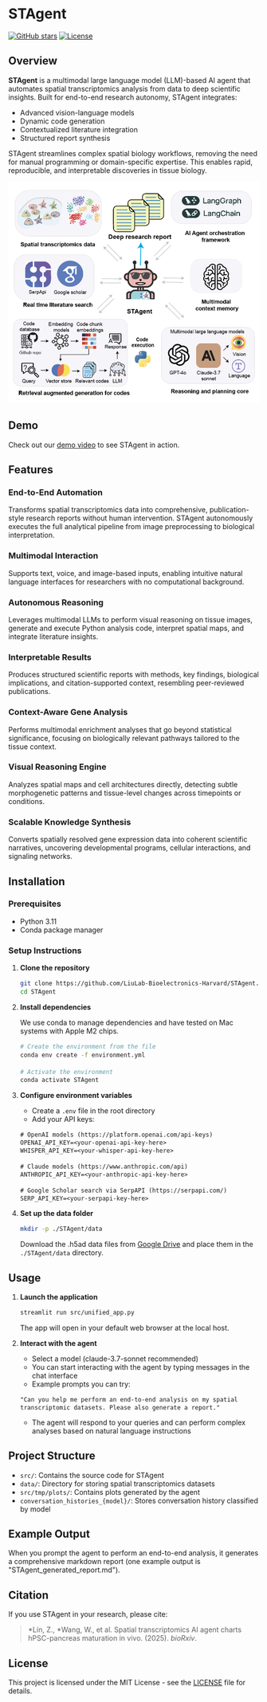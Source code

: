 # STAgent

[![GitHub stars](https://img.shields.io/github/stars/LiuLab-Bioelectronics-Harvard/STAgent)](https://github.com/LiuLab-Bioelectronics-Harvard/STAgent/stargazers)
[![License](https://img.shields.io/badge/License-MIT-blue.svg)](https://opensource.org/licenses/MIT)

## Overview
**STAgent** is a multimodal large language model (LLM)-based AI agent that automates spatial transcriptomics analysis from data to deep scientific insights. Built for end-to-end research autonomy, STAgent integrates:

- Advanced vision-language models
- Dynamic code generation
- Contextualized literature integration
- Structured report synthesis

STAgent streamlines complex spatial biology workflows, removing the need for manual programming or domain-specific expertise. This enables rapid, reproducible, and interpretable discoveries in tissue biology.

![STAgent Architecture](./assets/images/stagent_architecture.png)

## Demo

Check out our [demo video](https://drive.google.com/drive/folders/1RqWGBhCia06-vQnqHUnid63MybQIKwFJ) to see STAgent in action.

## Features

### End-to-End Automation
Transforms spatial transcriptomics data into comprehensive, publication-style research reports without human intervention. STAgent autonomously executes the full analytical pipeline from image preprocessing to biological interpretation.

### Multimodal Interaction
Supports text, voice, and image-based inputs, enabling intuitive natural language interfaces for researchers with no computational background.

### Autonomous Reasoning
Leverages multimodal LLMs to perform visual reasoning on tissue images, generate and execute Python analysis code, interpret spatial maps, and integrate literature insights.

### Interpretable Results
Produces structured scientific reports with methods, key findings, biological implications, and citation-supported context, resembling peer-reviewed publications.

### Context-Aware Gene Analysis
Performs multimodal enrichment analyses that go beyond statistical significance, focusing on biologically relevant pathways tailored to the tissue context.

### Visual Reasoning Engine
Analyzes spatial maps and cell architectures directly, detecting subtle morphogenetic patterns and tissue-level changes across timepoints or conditions.

### Scalable Knowledge Synthesis
Converts spatially resolved gene expression data into coherent scientific narratives, uncovering developmental programs, cellular interactions, and signaling networks.

## Installation

### Prerequisites
- Python 3.11
- Conda package manager

### Setup Instructions

1. **Clone the repository**
   ```bash
   git clone https://github.com/LiuLab-Bioelectronics-Harvard/STAgent.git
   cd STAgent
   ```

2. **Install dependencies**

   We use conda to manage dependencies and have tested on Mac systems with Apple M2 chips.

   ```bash
   # Create the environment from the file
   conda env create -f environment.yml
   
   # Activate the environment
   conda activate STAgent
   ```

3. **Configure environment variables**
   - Create a `.env` file in the root directory
   - Add your API keys:
   
   ```
   # OpenAI models (https://platform.openai.com/api-keys)
   OPENAI_API_KEY=<your-openai-api-key-here>
   WHISPER_API_KEY=<your-whisper-api-key-here>

   # Claude models (https://www.anthropic.com/api)
   ANTHROPIC_API_KEY=<your-anthropic-api-key-here>

   # Google Scholar search via SerpAPI (https://serpapi.com/)
   SERP_API_KEY=<your-serpapi-key-here>
   ```

4. **Set up the data folder**

   ```bash
   mkdir -p ./STAgent/data
   ```
   
   Download the .h5ad data files from [Google Drive](https://drive.google.com/drive/folders/1RqWGBhCia06-vQnqHUnid63MybQIKwFJ) and place them in the `./STAgent/data` directory.

## Usage

1. **Launch the application**
   ```bash
   streamlit run src/unified_app.py
   ```
   The app will open in your default web browser at the local host.

2. **Interact with the agent**
   - Select a model (claude-3.7-sonnet recommended)
   - You can start interacting with the agent by typing messages in the chat interface
   - Example prompts you can try:
   ```
   "Can you help me perform an end-to-end analysis on my spatial transcriptomic datasets. Please also generate a report."
   ```
   - The agent will respond to your queries and can perform complex analyses based on natural language instructions

## Project Structure

- `src/`: Contains the source code for STAgent
- `data/`: Directory for storing spatial transcriptomics datasets
- `src/tmp/plots/`: Contains plots generated by the agent
- `conversation_histories_{model}/`: Stores conversation history classified by model

## Example Output

When you prompt the agent to perform an end-to-end analysis, it generates a comprehensive markdown report (one example output is "STAgent_generated_report.md"). 

<!-- Add example output images here when available -->

## Citation
If you use STAgent in your research, please cite:
> *Lin, Z., *Wang, W., et al. Spatial transcriptomics AI agent charts hPSC-pancreas maturation in vivo. (2025). _bioRxiv_.

## License
This project is licensed under the MIT License - see the [LICENSE](LICENSE) file for details.
